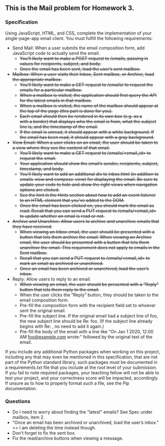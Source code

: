 ## This is the Mail problem for Homework 3.

### Specification
Using JavaScript, HTML, and CSS, complete the implementation of your single-page-app email client. You must fulfill the following requirements:

- Send Mail: When a user submits the email composition form, add JavaScript code to actually send the email.
    - ~~You’ll likely want to make a POST request to /emails, passing in values for recipients, subject, and body.~~
    - ~~Once the email has been sent, load the user’s sent mailbox.~~
- ~~Mailbox: When a user visits their Inbox, Sent mailbox, or Archive, load the appropriate mailbox.~~
    - ~~You’ll likely want to make a GET request to /emails/<mailbox> to request the emails for a particular mailbox.~~
    - ~~When a mailbox is visited, the application should first query the API for the latest emails in that mailbox.~~
    - ~~When a mailbox is visited, the name of the mailbox should appear at the top of the page (this part is done for you).~~
    - ~~Each email should then be rendered in its own box (e.g. as a <div> with a border) that displays who the email is from, what the subject line is, and the timestamp of the email.~~
    - ~~If the email is unread, it should appear with a white background. If the email has been read, it should appear with a gray background.~~
- ~~View Email: When a user clicks on an email, the user should be taken to a view where they see the content of that email.~~
    - ~~You’ll likely want to make a GET request to /emails/<email_id> to request the email.~~
    - ~~Your application should show the email’s sender, recipients, subject, timestamp, and body.~~
    - ~~You’ll likely want to add an additional div to inbox.html (in addition to emails-view and compose-view) for displaying the email. Be sure to update your code to hide and show the right views when navigation options are clicked.~~
    - ~~See the hint in the Hints section about how to add an event listener to an HTML element that you’ve added to the DOM.~~
    - ~~Once the email has been clicked on, you should mark the email as read. Recall that you can send a PUT request to /emails/<email_id> to update whether an email is read or not.~~
- ~~Archive and Unarchive: Allow users to archive and unarchive emails that they have received.~~
    - ~~When viewing an Inbox email, the user should be presented with a button that lets them archive the email. When viewing an Archive email, the user should be presented with a button that lets them unarchive the email. This requirement does not apply to emails in the Sent mailbox.~~
    - ~~Recall that you can send a PUT request to /emails/<email_id> to mark an email as archived or unarchived.~~
    - ~~Once an email has been archived or unarchived, load the user’s inbox.~~
- Reply: Allow users to reply to an email.
    - ~~When viewing an email, the user should be presented with a “Reply” button that lets them reply to the email.~~
    - When the user clicks the “Reply” button, they should be taken to the email composition form.
    - Pre-fill the composition form with the recipient field set to whoever sent the original email.
    - Pre-fill the subject line. If the original email had a subject line of foo, the new subject line should be Re: foo. (If the subject line already begins with Re: , no need to add it again.)
    - Pre-fill the body of the email with a line like "On Jan 1 2020, 12:00 AM foo@example.com wrote:" followed by the original text of the email.

If you include any additional Python packages when working on this project, including any that may even be mentioned in this specification, that are not part of the Python standard library, such packages must be documented in a requirements.txt file that you include at the root level of your submission. If you fail to note required packages, your teaching fellow will not be able to test your project, and your correctness score will be impacted, accordingly. If unsure as to how to properly format such a file, see the Pip documentation.

### Questions

- Do I need to worry about finding the "latest" emails?  See Spec under mailbox, item 2.
- "Once an email has been archived or unarchived, load the user’s inbox." >> I am deleting the itme instead though.
- Don't forget to fix the sent box.
- Fix the read/archive buttons when viewing a message.